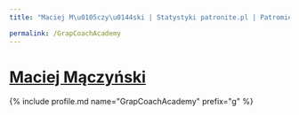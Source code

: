 ```yaml
---
title: "Maciej M\u0105czy\u0144ski | Statystyki patronite.pl | Patromierz"

permalink: /GrapCoachAcademy
---
```


# [Maciej Mączyński](https://patronite.pl/GrapCoachAcademy)

{% include profile.md name="GrapCoachAcademy" prefix="g" %}
